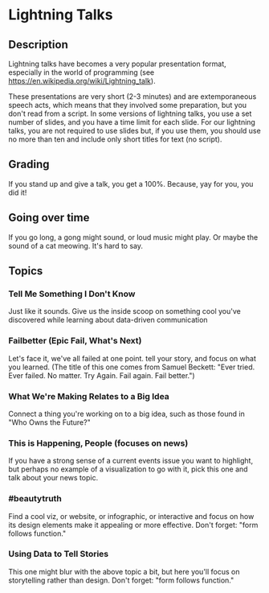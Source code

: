 # Lightning Talks

## Description

Lightning talks have becomes a very popular presentation format, especially in the world of programming (see https://en.wikipedia.org/wiki/Lightning_talk).

These presentations are very short (2-3 minutes) and are extemporaneous speech acts, which means that they involved some preparation, but you don't read from a script.
In some versions of lightning talks, you use a set number of slides, and you have a time limit for each slide. For our lightning talks, you are not required to use slides but, if you use them, you should use no more than ten and include only short titles for text (no script).

## Grading

If you stand up and give a talk, you get a 100%. Because, yay for you, you did it!

## Going over time

If you go long, a gong might sound, or loud music might play. Or maybe the sound of a cat meowing. It's hard to say.

## Topics

### Tell Me Something I Don't Know

Just like it sounds. Give us the inside scoop on something cool you've discovered while learning about data-driven communication

### Failbetter (Epic Fail, What's Next)

Let's face it, we've all failed at one point. tell your story, and focus on what you learned.
(The title of this one comes from  Samuel Beckett: "Ever tried. Ever failed. No matter. Try Again. Fail again. Fail better.")

### What We're Making Relates to a Big Idea

Connect a thing you're working on to a big idea, such as those found in "Who Owns the Future?"

### This is Happening, People (focuses on news)

If you have a strong sense of a current events issue you want to highlight, but perhaps no example of a visualization to go with it, pick this one and talk about your news topic.

### #beautytruth

Find a cool viz, or website, or infographic, or interactive and focus on how its design elements make it appealing or more effective. Don't forget: "form follows function."

### Using Data to Tell Stories

This one might blur with the above topic a bit, but here you'll focus on storytelling rather than design. Don't forget: "form follows function."

